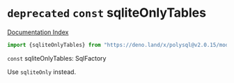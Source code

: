 # `deprecated` `const` sqliteOnlyTables

[Documentation Index](../README.md)

```ts
import {sqliteOnlyTables} from "https://deno.land/x/polysql@v2.0.15/mod.ts"
```

`const` sqliteOnlyTables: SqlFactory

Use `sqliteOnly` instead.

